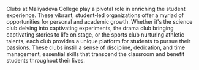 Clubs at Maliyadeva College play a pivotal role in enriching the student experience. These vibrant, student-led organizations offer a myriad of opportunities for personal and academic growth. Whether it's the science club delving into captivating experiments, the drama club bringing captivating stories to life on stage, or the sports club nurturing athletic talents, each club provides a unique platform for students to pursue their passions. These clubs instill a sense of discipline, dedication, and time management, essential skills that transcend the classroom and benefit students throughout their lives.